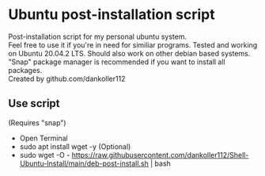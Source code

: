 # Ubuntu post-installation script 
Post-installation script for my personal ubuntu system.  
Feel free to use it if you're in need for similiar programs. Tested and working on Ubuntu 20.04.2 LTS. Should also work on other debian based systems. "Snap" package manager is recommended if you want to install all packages.  
Created by github.com/dankoller112  
  
## Use script  
(Requires "snap")
  
- Open Terminal
- sudo apt install wget -y (Optional)
- sudo wget -O - https://raw.githubusercontent.com/dankoller112/Shell-Ubuntu-Install/main/deb-post-install.sh | bash
